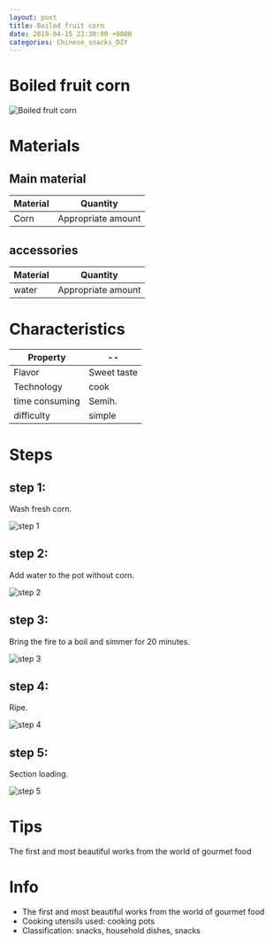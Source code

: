 ```yaml
---
layout: post
title: Boiled fruit corn
date: 2019-04-15 22:30:00 +0800
categories: Chinese_snacks_DIY
---
```


# Boiled fruit corn

![Boiled fruit corn]({{site.baseurl}}/img/424516/424516.jpg)

# Materials


## Main material

Material|Quantity
--|--
Corn|Appropriate amount

## accessories

Material|Quantity
--|--
water|Appropriate amount

# Characteristics

Property|--
--|--
Flavor|Sweet taste
Technology|cook
time consuming|Semih.
difficulty|simple

# Steps

## step 1:

Wash fresh corn.

![step 1]({{site.baseurl}}/img/424516/1.jpg)

## step 2:

Add water to the pot without corn.

![step 2]({{site.baseurl}}/img/424516/2.jpg)

## step 3:

Bring the fire to a boil and simmer for 20 minutes.

![step 3]({{site.baseurl}}/img/424516/3.jpg)

## step 4:

Ripe.

![step 4]({{site.baseurl}}/img/424516/4.jpg)

## step 5:

Section loading.

![step 5]({{site.baseurl}}/img/424516/5.jpg)

# Tips

The first and most beautiful works from the world of gourmet food

# Info

- The first and most beautiful works from the world of gourmet food
- Cooking utensils used: cooking pots
- Classification: snacks, household dishes, snacks